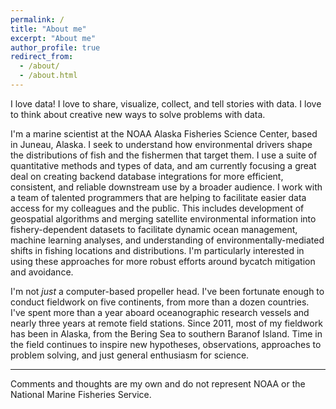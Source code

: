 ```yaml
---
permalink: /
title: "About me"
excerpt: "About me"
author_profile: true
redirect_from: 
  - /about/
  - /about.html
---
```


I love data! I love to share, visualize, collect, and tell stories with data. I love to think about creative new ways to solve problems with data. 

I'm a marine scientist at the NOAA Alaska Fisheries Science Center, based in Juneau, Alaska. I seek to understand how environmental drivers shape the distributions of fish and the fishermen that target them. I use a suite of quantitative methods and types of data, and am currently focusing a great deal on creating backend database integrations for more efficient, consistent, and reliable downstream use by a broader audience. I work with a team of talented programmers that are helping to facilitate easier data access for my colleagues and the public. This includes development of geospatial algorithms and merging satellite environmental information into fishery-dependent datasets to facilitate dynamic ocean management, machine learning analyses, and understanding of environmentally-mediated shifts in fishing locations and distributions. I'm particularly interested in using these approaches for more robust efforts around bycatch mitigation and avoidance.  

I'm not *just* a computer-based propeller head. I've been fortunate enough to conduct fieldwork on five continents, from more than a dozen countries. I've spent more than a year aboard oceanographic research vessels and nearly three years at remote field stations. Since 2011, most of my fieldwork has been in Alaska, from the Bering Sea to southern Baranof Island. Time in the field continues to inspire new hypotheses, observations, approaches to problem solving, and just general enthusiasm for science. 



------
Comments and thoughts are my own and do not represent NOAA or the National Marine Fisheries Service.
